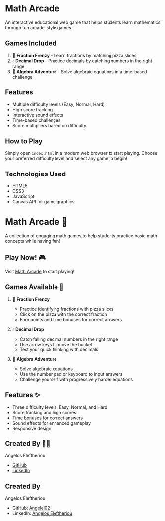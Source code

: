 # Math Arcade

An interactive educational web game that helps students learn mathematics through fun arcade-style games.

## Games Included

1. 🍕 **Fraction Frenzy** - Learn fractions by matching pizza slices
2. 💧 **Decimal Drop** - Practice decimals by catching numbers in the right range
3. 📐 **Algebra Adventure** - Solve algebraic equations in a time-based challenge

## Features

- Multiple difficulty levels (Easy, Normal, Hard)
- High score tracking
- Interactive sound effects
- Time-based challenges
- Score multipliers based on difficulty

## How to Play

Simply open `index.html` in a modern web browser to start playing. Choose your preferred difficulty level and select any game to begin!

## Technologies Used

- HTML5
- CSS3
- JavaScript
- Canvas API for game graphics
# Math Arcade 🧠

A collection of engaging math games to help students practice basic math concepts while having fun!

## Play Now! 🎮

Visit [Math Arcade](https://angelel02.github.io/matharcade/) to start playing!

## Games Available 🎯

1. 🍕 **Fraction Frenzy**
   - Practice identifying fractions with pizza slices
   - Click on the pizza with the correct fraction
   - Earn points and time bonuses for correct answers

2. 💧 **Decimal Drop**
   - Catch falling decimal numbers in the right range
   - Use arrow keys to move the bucket
   - Test your quick thinking with decimals

3. 📐 **Algebra Adventure**
   - Solve algebraic equations
   - Use the number pad or keyboard to input answers
   - Challenge yourself with progressively harder equations

## Features ✨

- Three difficulty levels: Easy, Normal, and Hard
- Score tracking and high scores
- Time bonuses for correct answers
- Sound effects for enhanced gameplay
- Responsive design

## Created By 👨‍💻

Angelos Eleftheriou
- [GitHub](https://github.com/Angelel02)
- [LinkedIn](https://www.linkedin.com/in/angelos-eleftheriou/)
## Created By

Angelos Eleftheriou
- GitHub: [Angelel02](https://github.com/Angelel02)
- LinkedIn: [Angelos Eleftheriou](https://www.linkedin.com/in/angelos-eleftheriou/)
